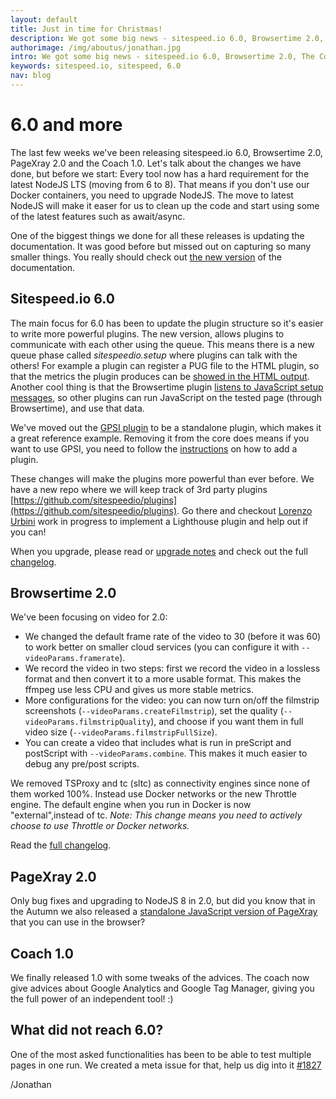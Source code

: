 ```yaml
---
layout: default
title: Just in time for Christmas!
description: We got some big news - sitespeed.io 6.0, Browsertime 2.0, The Coach 1.0 and PageXray 2.0 is here!
authorimage: /img/aboutus/jonathan.jpg
intro: We got some big news - sitespeed.io 6.0, Browsertime 2.0, The Coach 1.0 and PageXray 2.0 is here. We moved to NodeJS 8, made a lot of small improvements and focused on making plugins more powerful.
keywords: sitespeed.io, sitespeed, 6.0
nav: blog
---
```


# 6.0 and more

The last few weeks we've been releasing sitespeed.io 6.0, Browsertime 2.0, PageXray 2.0 and the Coach 1.0. Let's talk about the changes we have done, but before we start: Every tool now has a hard requirement for the latest NodeJS LTS (moving from 6 to 8). That means if you don't use our Docker containers, you need to upgrade NodeJS. The move to latest NodeJS will make it easer for us to clean up the code and start using some of the latest features such as await/async.

One of the biggest things we done for all these releases is updating the documentation. It was good before but missed out on capturing so many smaller things. You really should check out [the new version](https://www.sitespeed.io/documentation/) of the documentation.

## Sitespeed.io 6.0
The main focus for 6.0 has been to update the plugin structure so it's easier to write more powerful plugins. The new version, allows plugins  to communicate with each other using the queue. This means there is a new queue phase called *sitespeedio.setup* where plugins can talk with the others! For example a plugin can register a PUG file to the HTML plugin, so that the metrics the plugin produces can be [showed in the HTML output](https://www.sitespeed.io/documentation/sitespeed.io/plugins/#create-html-for-your-plugin). Another cool thing is that the Browsertime plugin [listens to JavaScript setup messages](https://www.sitespeed.io/documentation/sitespeed.io/plugins/#let-your-plugin-collect-metrics-using-browsertime), so other plugins can run JavaScript on the tested page (through Browsertime), and use that data.

We've moved out the [GPSI plugin](https://github.com/sitespeedio/plugin-gpsi) to be a standalone plugin, which makes it a great reference example. Removing it from the core does means if you want to use GPSI, you need to follow the [instructions](https://www.sitespeed.io/documentation/sitespeed.io/plugins/#add-a-plugin) on how to add a plugin.

These changes will make the plugins more powerful than ever before. We have a new repo where we will keep track of 3rd party plugins [https://github.com/sitespeedio/plugins](https://github.com/sitespeedio/plugins). Go there and checkout [Lorenzo Urbini](https://github.com/siteriaitaliana) work in progress to implement a Lighthouse plugin and help out if you can!



When you upgrade, please read or [upgrade notes](https://www.sitespeed.io/documentation/sitespeed.io/upgrade/) and check out the full [changelog](https://github.com/sitespeedio/sitespeed.io/blob/master/CHANGELOG.md).

## Browsertime 2.0

We've been focusing on video for 2.0:

 * We changed the default frame rate of the video to 30 (before it was 60) to work better on smaller cloud services (you can configure it with ```--videoParams.framerate```).
 * We record the video in two steps: first we record the video in a lossless format and then convert it to a more usable format. This makes the ffmpeg use less CPU and gives us more stable metrics.
 * More configurations for the video: you can now turn on/off the filmstrip screenshots (```--videoParams.createFilmstrip```), set the quality (```--videoParams.filmstripQuality```), and choose if you want them in full video size (```--videoParams.filmstripFullSize```).
 * You can create a video that includes what is run in preScript and postScript with ```--videoParams.combine```. This makes it much easier to debug any pre/post scripts.

We removed TSProxy and tc (sltc) as connectivity engines since none of them worked 100%. Instead use Docker networks or the new Throttle engine. The default engine when you run in Docker is now "external",instead of tc. *Note: This change means you need to actively choose to use Throttle or Docker networks.*

Read the [full changelog](https://github.com/sitespeedio/browsertime/blob/master/CHANGELOG.md#version-200-2017-11-23).

## PageXray 2.0
Only bug fixes and upgrading to NodeJS 8 in 2.0, but did you know that in the Autumn we also released a [standalone JavaScript version of PageXray](https://github.com/sitespeedio/pagexray/releases) that you can use in the browser?

## Coach 1.0
We finally released 1.0 with some tweaks of the advices. The coach now give advices about Google Analytics and Google Tag Manager, giving you the full power of an independent tool! :)


## What did not reach 6.0?
One of the most asked functionalities has been to be able to test multiple pages in one run. We created a meta issue for that, help us dig into it [#1827](https://github.com/sitespeedio/sitespeed.io/issues/1827)


/Jonathan
